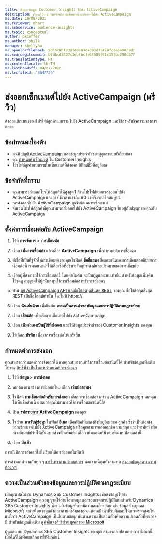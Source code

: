 ```yaml
---
title: ส่งออกข้อมูล Customer Insights ไปยัง ActiveCampaign
description: เรียนรู้วิธีการกำหนดค่าการเชื่อมต่อและส่งออกไปยัง ActiveCampaign
ms.date: 10/08/2021
ms.reviewer: mhart
ms.subservice: audience-insights
ms.topic: conceptual
author: pkieffer
ms.author: philk
manager: shellyha
ms.openlocfilehash: 5d15b9bf7383d06070ac92d7a729fc6e6e00c9d7
ms.sourcegitcommit: b7dbcd5627c2ebfbcfe65589991c159ba290d377
ms.translationtype: HT
ms.contentlocale: th-TH
ms.lasthandoff: 04/27/2022
ms.locfileid: "8647736"
---
```

# <a name="export-segments-to-activecampaign-preview"></a>ส่งออกเซ็กเมนต์ไปยัง ActiveCampaign (พรีวิว)

ส่งออกเซ็กเมนต์ของโปรไฟล์ลูกค้าแบบรวมไปยัง ActiveCampaign และใช้สำหรับกิจกรรมทางการตลาด

## <a name="prerequisites"></a>ข้อกำหนดเบื้องต้น

-   คุณมี [บัญชี ActiveCampaign](https://www.activecampaign.com/) และข้อมูลประจำตัวของผู้ดูแลระบบที่เกี่ยวข้อง
-   คุณ [กำหนดค่าเซ็กเมนต์](segments.md) ใน Customer Insights
-   โปรไฟล์ลูกค้าแบบรวมในเซ็กเมนต์ที่ส่งออก มีฟิลด์ที่มีที่อยู่อีเมล

## <a name="known-limitations"></a>ข้อจำกัดที่ทราบ

- คุณสามารถส่งออกโปรไฟล์ลูกค้าได้สูงสุด 1 ล้านโปรไฟล์ต่อการส่งออกไปยัง ActiveCampaign และอาจใช้เวลานานถึง 90 นาทีจึงจะเสร็จสมบูรณ์
- การส่งออกไปยัง ActiveCampaign ถูกจำกัดเฉพาะเซ็กเมนต์
- จำนวนโปรไฟล์ลูกค้าที่คุณสามารถส่งออกไปยัง ActiveCampaign ขึ้นอยู่กับสัญญาของคุณกับ ActiveCampaign

## <a name="set-up-connection-to-activecampaign"></a>ตั้งค่าการเชื่อมต่อกับ ActiveCampaign

1. ไปที่ **การจัดการ** > **การเชื่อมต่อ**

1. เลือก **เพิ่มการเชื่อมต่อ** แล้วเลือก **ActiveCampaign** เพื่อกำหนดค่าการเชื่อมต่อ

1. ตั้งชื่อที่เป็นที่รู้จักให้การเชื่อมต่อของคุณในฟิลด์ **ชื่อที่แสดง** ชื่อและชนิดของการเชื่อมต่ออธิบายการเชื่อมต่อนี้ เราขอแนะนำให้เลือกชื่อที่อธิบายวัตถุประสงค์และเป้าหมายของการเชื่อมต่อ

1. เลือกผู้ที่สามารถใช้การเชื่อมต่อนี้ โดยค่าเริ่มต้น จะเป็นผู้ดูแลระบบเท่านั้น สำหรับข้อมูลเพิ่มเติม โปรดดู [อนุญาตให้ผู้สนับสนุนใช้การเชื่อมต่อสำหรับการส่งออก](connections.md#allow-contributors-to-use-a-connection-for-exports)

1. ป้อน [คีย์ ActiveCampaign API และชื่อโฮสต์จุดสิ้นสุด REST](https://help.activecampaign.com/hc/articles/207317590-Getting-started-with-the-API#how-to-obtain-your-activecampaign-api-url-and-key) ของคุณ ชื่อโฮสต์จุดสิ้นสุด REST เป็นชื่อโฮสต์เท่านั้น โดยไม่มี https:// 

1. เลือก **ฉันเห็นด้วย** เพื่อยืนยัน **ความเป็นส่วนตัวของข้อมูลและการปฏิบัติตามกฎระเบียบ**

1. เลือก **เชื่อมต่อ** เพื่อเริ่มการเชื่อมต่อไปยัง ActiveCampaign

1. เลือก **เพิ่มตัวเองเป็นผู้ใช้ที่ส่งออก** และให้ข้อมูลประจำตัวของ Customer Insights ของคุณ

1. ให้เลือก **บันทึก** เพื่อทำการเชื่อมต่อให้เสร็จสิ้น

## <a name="configure-an-export"></a>กำหนดค่าการส่งออก

คุณสามารถกำหนดค่าการส่งออกได้ หากคุณสามารถเข้าถึงการเชื่อมต่อชนิดนี้ได้ สำหรับข้อมูลเพิ่มเติม โปรดดู [สิทธิ์ที่จำเป็นในการกำหนดค่าการส่งออก](export-destinations.md#set-up-a-new-export)

1. ไปที่ **ข้อมูล** > **การส่งออก**

1. หากต้องการสร้างการส่งออกใหม่ เลือก **เพิ่มปลายทาง**

1. ในฟิลด์ **การเชื่อมต่อสำหรับการส่งออก** เลือกการเชื่อมต่อจากส่วน ActiveCampaign หากคุณไม่เห็นชื่อส่วนนี้ แสดงว่าคุณไม่สามารถใช้การเชื่อมต่อชนิดนี้ได้

1. ป้อน [**รหัสรายการ ActiveCampaign**](https://help.activecampaign.com/hc/articles/360000030559-How-to-create-a-list-in-ActiveCampaign) ของคุณ    

1. ในส่วน **การจับคู่ข้อมูล** ในฟิลด์ **อีเมล** เลือกฟิลด์ที่แสดงถึงที่อยู่อีเมลของลูกค้า ซึ่งจำเป็นต้องส่งออกเซ็กเมนต์ไปยัง ActiveCampaign หรือคุณสามารถส่งออกชื่อ นามสกุล และโทรศัพท์ เพื่อสร้างอีเมลที่ปรับให้เป็นแบบส่วนตัวเพิ่มเติม เลือก เพิ่มแอตทริบิวต์ เพื่อแมปฟิลด์เหล่านี้

1. เลือก **บันทึก**

การบันทึกการส่งออกไม่ได้เรียกใช้การส่งออกในทันที

การส่งออกทำงานกับทุก ๆ [การรีเฟรชตามกำหนดการ](system.md#schedule-tab) นอกจากนี้คุณยังสามารถ [ส่งออกข้อมูลตามความต้องการ](export-destinations.md#run-exports-on-demand) 


## <a name="data-privacy-and-compliance"></a>ความเป็นส่วนตัวของข้อมูลและการปฏิบัติตามกฎระเบียบ

เมื่อคุณเปิดใช้งาน Dynamics 365 Customer Insights เพื่อส่งข้อมูลไปยัง ActiveCampaign คุณอนุญาตให้ถ่ายโอนข้อมูลนอกขอบเขตการปฏิบัติตามสำหรับ Dynamics 365 Customer Insights ซึ่งรวมถึงข้อมูลที่อาจมีความละเอียดอ่อน เช่น ข้อมูลส่วนบุคคล Microsoft จะถ่ายโอนข้อมูลดังกล่าวตามคำสั่งของคุณ แต่คุณมีหน้าที่รับผิดชอบในการตรวจสอบให้แน่ใจว่า ActiveCampaign เป็นไปตามข้อผูกพันด้านความเป็นส่วนตัวหรือความปลอดภัยที่คุณอาจมี สำหรับข้อมูลเพิ่มเติม ดู [คำชี้แจงสิทธิส่วนบุคคลของ Microsoft](https://go.microsoft.com/fwlink/?linkid=396732)

ผู้ดูแลระบบ Dynamics 365 Customer Insights ของคุณ สามารถลบปลายทางการส่งออกนี้เมื่อใดก็ได้เพื่อยกเลิกการใช้ฟังก์ชันนี้
